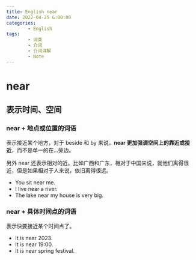 ```yaml
---
title: English near
date: 2022-04-25 6:00:00
categories:
        - English
tags:
        - 词类
        - 介词
        - 介词详解
        - Note
---
```


# near

## 表示时间、空间

### near + 地点或位置的词语

表示接近某个地方，对于 beside 和 by 来说，**near 更加强调空间上的靠近或接近**，而不是单一的在...旁边。

另外 near 还表示相对的近。比如广西和广东，相对于中国来说，就他们离得很近，但是如果相对于人来说，依旧离得很远。

- You sit near me.
- I live near a river.
- The lake near my house is very big.

### near + 具体时间点的词语

表示快要接近某个时间点了。

- It is near 2023.
- It is near 19:00.
- It is near spring festival.
